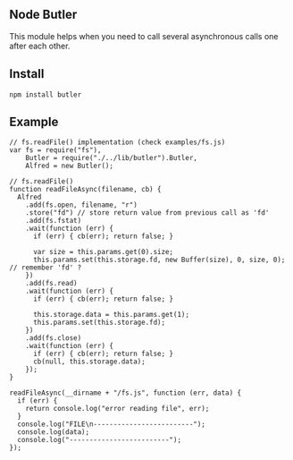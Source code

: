 ## Node Butler

This module helps when you need to call several asynchronous calls one after each other.

## Install

    npm install butler

## Example

    // fs.readFile() implementation (check examples/fs.js)
    var fs = require("fs"),
        Butler = require("./../lib/butler").Butler,
        Alfred = new Butler();

    // fs.readFile()
    function readFileAsync(filename, cb) {
      Alfred
        .add(fs.open, filename, "r")
        .store("fd") // store return value from previous call as 'fd'
        .add(fs.fstat)
        .wait(function (err) {
          if (err) { cb(err); return false; }

          var size = this.params.get(0).size;
          this.params.set(this.storage.fd, new Buffer(size), 0, size, 0); // remember 'fd' ?
        })
        .add(fs.read)
        .wait(function (err) {
          if (err) { cb(err); return false; }

          this.storage.data = this.params.get(1);
          this.params.set(this.storage.fd);
        })
        .add(fs.close)
        .wait(function (err) {
          if (err) { cb(err); return false; }
          cb(null, this.storage.data);
        });
    }

    readFileAsync(__dirname + "/fs.js", function (err, data) {
      if (err) {
        return console.log("error reading file", err);
      }
      console.log("FILE\n-------------------------");
      console.log(data);
      console.log("-------------------------");
    });
